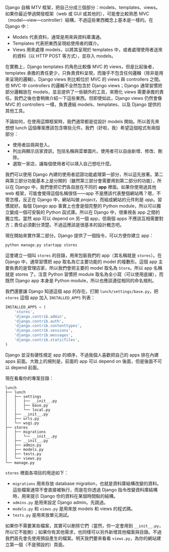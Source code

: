 Django 自稱 MTV 框架，把自己分成三個部分：models、templates、views。如果你最近學過開發框架（web 或 GUI 或其他的），可能會比較熟悉 MVC（model—view—controller）結構，不過這些東西概念上基本是一樣的。在 Django 中：

* Models 代表資料，通常是用來與資料庫溝通。
* Templates 代表把東西呈現給使用者的媒介。
* Views 用來處理 models，以將其呈現於 templates 中，或者處理使用者送來的資料（以 HTTP POST 等方式），並存入 models。

在實務上，Django templates 的角色比較像 MVC 的 views，但是比起後者，templates 承擔的責任更少，只負責資料呈現，而幾乎不包含任何邏輯（除非是用來呈現的邏輯）。Django views 則比較位於 MVC 的 views 與 controllers 之間。但 MVC 中 controllers 的邏輯不全然包含於 Django views；Django 通常習慣把部分邏輯放在 models，並且提供了一些額外的工具，來簡化 views 需要承擔的責任。我們之後也會稍微介紹一下這些東西。但即使如此，Django views 仍然會像 MVC 的 controllers 一樣，負責連結 models、templates、以及 Django 提供的其他工具。

不論如何，在使用這類框架時，我們通常都是從設計 models 開始。所以首先來想想 lunch 這個專案應該包含哪些元件。我們（好啦，我）希望這個程式有兩個部分：

* 使用者註冊與登入。
* 列出與顯示店家資訊，包括名稱與菜單圖片。使用者可以自由新增、修改、刪除。
* 選取一家店，讓每個使用者可以填入自己想吃什麼。

我們可以使用 Django 內建的使用者認證功能處理第一部分，所以這先放著。第二與第三部分功能基本上是分開的（雖然第三部分會需要用到第二部分的功能），所以在 Django 中，我們會把它們各自放在不同的 **app** 裡面。如果你使用過其他 web 框架，可能會覺得這個名稱很怪——app 不是應該代表整個網站嗎？嗯，不管怎樣，反正在 Django 中，網站叫做 *project*，而組成網站的元件則是 *app*。習慣就好。每個 Django app 事實上也會是個完整的 Python module，所以可以獨立變成一個可安裝的 Python 函式庫。所以在 Django 中，很重視各 app 之間的獨立性。當然 app 可以 depend on 另一個 app，但兩個 apps 不應該互相需要對方；責任必須劃分清楚。不過這應該是很基本的設計概念吧。

現在開始來實作第二部分。Django 提供了一個指令，可以方便你建立 app：

```bash
python manage.py startapp stores
```

這會建立一個叫 `stores` 的目錄，用來包裝我們的 app（其名稱就是 `stores`）。在 Django 中，通常習慣把 app 取名為它主要功能的 model 的複數形。這個 app 主要負責的是管理店家，所以我們會把主要的 model 取名為 `Store`。所以 app 名稱就是 stores 了。注意 Python 習慣把 module 取名為全小寫（可以使用底線），而既然 Django app 本身是 Python module，所以也應該遵從相同的命名規則。

我們還要讓 Django 知道這個 app 的存在。打開 `lunch/settings/base.py`，把 `stores` 這個 app 加入 `INSTALLED_APPS` 列表：

```python
INSTALLED_APPS = (
    'stores',
    'django.contrib.admin',
    'django.contrib.auth',
    'django.contrib.contenttypes',
    'django.contrib.sessions',
    'django.contrib.messages',
    'django.contrib.staticfiles',
)
```

Django 並沒有硬性規定 app 的順序，不過我個人喜歡把自己的 apps 排在內建 apps 前面。大致上的規則是，前面的 app 可以 depend on 後面，但是後面不可以 depend 前面。

現在看看你的專案目錄：

```
lunch
├── lunch
│   ├── settings
│   │   ├── __init__.py
│   │   ├── base.py
│   │   └── local.py
│   ├── __init__.py
│   ├── urls.py
│   └── wsgi.py
├── stores
│   ├── migrations
│   │   └── __init__.py
│   ├── __init__.py
│   ├── admin.py
│   ├── models.py
│   ├── tests.py
│   └── views.py
└── manage.py
```

`stores` 裡面各項目的用途如下：

* `migrations` 用來存放 database migration，也就是資料庫結構改變的資料。這些檔案通常不會直接被執行，而是在你透過 Django 指令改變資料庫結構時，用來提示 Django 你的資料在某個時間點的結構。
* `admins.py` 是用來設定 Django admin。先跳過。
* `models.py` 和 `views.py` 是用來放 models 和 views 的程式碼。
* `tests.py` 是用來放單元測試。

如果你不需要某些檔案，其實可以刪除它們（當然，你一定會用到 `__init__.py`，所以它不能刪）；如果你有其他需求，也同樣可以另外新增其他檔案與目錄。不過我們首先會先使用預設產生的檔案。明天我們要來看看 `views.py`，為你的網站建立第一個（不是預設的）頁面。